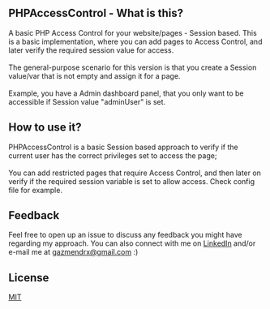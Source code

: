 ## PHPAccessControl - What is this?
A basic PHP Access Control for your website/pages - Session based. This is a basic 
implementation, where you can add pages to Access Control, and later verify the required
session value for access. <br/> <br/>
The general-purpose scenario for this version is that you create a Session value/var that
is not empty and assign it for a page. <br/> <br/>
Example, you have a Admin dashboard panel, that you only want to be accessible if Session
value "adminUser" is set.

## How to use it?
PHPAccessControl is a basic Session based approach to verify if the current user has the correct
privileges set to access the page; 
<br/><br/>
You can add restricted pages that require Access Control, and then later on verify if the required
session variable is set to allow access. Check config file for example.

## Feedback

Feel free to open up an issue to discuss any feedback you might have regarding my approach.
You can also connect with me on [LinkedIn](https://www.linkedin.com/in/gazmendrxdev/) and/or e-mail me at gazmendrx@gmail.com :)

## License
[MIT](https://choosealicense.com/licenses/mit/)
